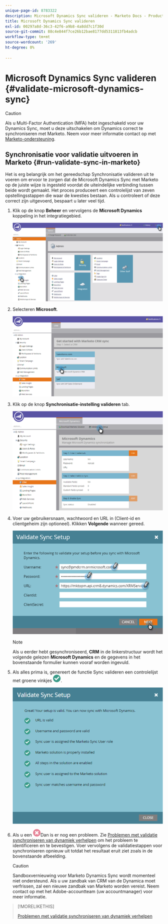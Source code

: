 ```yaml
---
unique-page-id: 8783322
description: Microsoft Dynamics Sync valideren - Marketo Docs - Productdocumentatie
title: Microsoft Dynamics Sync valideren
exl-id: 00297a8d-36c3-42f6-a9b8-4a8dd7c1f30d
source-git-commit: 88c4e844f7ce26b12bae8177dd5311813fb4adcb
workflow-type: tm+mt
source-wordcount: '269'
ht-degree: 0%

---
```


# Microsoft Dynamics Sync valideren {#validate-microsoft-dynamics-sync}

>[!CAUTION]
>
>Als u Multi-Factor Authentication (MFA) hebt ingeschakeld voor uw Dynamics Sync, moet u deze uitschakelen om Dynamics correct te synchroniseren met Marketo. Neem voor meer informatie contact op met [Marketo-ondersteuning](https://nation.marketo.com/t5/Support/ct-p/Support).

## Synchronisatie voor validatie uitvoeren in Marketo {#run-validate-sync-in-marketo}

Het is erg belangrijk om het gereedschap Synchronisatie valideren uit te voeren om ervoor te zorgen dat de Microsoft Dynamics Sync met Marketo op de juiste wijze is ingesteld voordat de uiteindelijke verbinding tussen beide wordt gemaakt. Het proces produceert een controlelijst van zeven opstellingsstappen die waar de kwesties bestaan. Als u controleert of deze correct zijn uitgevoerd, bespaart u later veel tijd.

1. Klik op de knop **Beheer** en vervolgens de **Microsoft Dynamics** koppeling in het integratiegebied.

   ![](assets/image2015-9-28-16-3a7-3a51.png)

1. Selecteren **Microsoft**.

   ![](assets/image2015-9-28-16-3a10-3a47.png)

1. Klik op de knop **Synchronisatie-instelling valideren** tab.

   ![](assets/image2015-9-28-16-3a11-3a45.png)

1. Voer uw gebruikersnaam, wachtwoord en URL in (Client-id en clientgeheim zijn optioneel). Klikken **Volgende** wanneer gereed.

   ![](assets/four-1.png)

   >[!NOTE]
   >
   >Als u eerder hebt gesynchroniseerd, **CRM** in de linkerstructuur wordt het volgende gelezen **Microsoft Dynamics** en de gegevens in het bovenstaande formulier kunnen vooraf worden ingevuld.

1. Als alles prima is, genereert de functie Sync valideren een controlelijst met groene vinkjes ![—](assets/check.png).

   ![](assets/image2015-9-22-15-3a58-3a12.png)

1. Als u een ![—](assets/delete.png)Dan is er nog een probleem. Zie [Problemen met validatie synchroniseren van dynamiek verhelpen](/help/marketo/product-docs/crm-sync/microsoft-dynamics-sync/sync-setup/validate-microsoft-dynamics-sync/fix-dynamics-validation-sync-issues.md) om het probleem te identificeren en te bevestigen. Voer vervolgens de validatiestappen voor synchroniseren opnieuw uit totdat het resultaat eruit ziet zoals in de bovenstaande afbeelding.

   >[!CAUTION]
   >
   >Sandboxvernieuwing voor Marketo Dynamics Sync wordt momenteel niet ondersteund. Als u uw zandbak van CRM van de Dynamica moet verfrissen, zal een nieuwe zandbak van Marketo worden vereist. Neem contact op met het Adobe-accountteam (uw accountmanager) voor meer informatie.

>[!MORELIKETHIS]
>
>[Problemen met validatie synchroniseren van dynamiek verhelpen](/help/marketo/product-docs/crm-sync/microsoft-dynamics-sync/sync-setup/validate-microsoft-dynamics-sync/fix-dynamics-validation-sync-issues.md)
